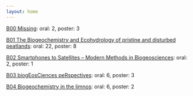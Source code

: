 ```yaml
---
layout: home
---
```

[B00 Missing](B00_Missing/): oral: 2, poster: 3

[B01 The Biogeochemistry and Ecohydrology of pristine and disturbed peatlands](B01_The_Biogeochemistry_and_Ecohydrology_of_pristine_and_disturbed_peatlands/): oral: 22, poster: 8

[B02 Smartphones to Satellites – Modern Methods in Biogeosciences](B02_Smartphones_to_Satellites_–_Modern_Methods_in_Biogeosciences/): oral: 2, poster: 1

[B03 biogEosCiences peRspectives](B03_biogEosCiences_peRspectives/): oral: 6, poster: 3

[B04 Biogeochemistry in the limnos](B04_Biogeochemistry_in_the_limnos/): oral: 6, poster: 2

